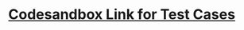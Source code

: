 # [Codesandbox Link for Test Cases](https://codesandbox.io/s/focused-easley-d1k4o?file=/src/index.js)
